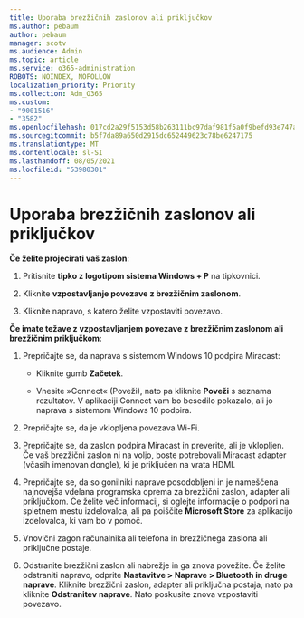 ```yaml
---
title: Uporaba brezžičnih zaslonov ali priključkov
ms.author: pebaum
author: pebaum
manager: scotv
ms.audience: Admin
ms.topic: article
ms.service: o365-administration
ROBOTS: NOINDEX, NOFOLLOW
localization_priority: Priority
ms.collection: Adm_O365
ms.custom:
- "9001516"
- "3582"
ms.openlocfilehash: 017cd2a29f5153d58b263111bc97daf981f5a0f9befd93e747a06c7e22f01cd7
ms.sourcegitcommit: b5f7da89a650d2915dc652449623c78be6247175
ms.translationtype: MT
ms.contentlocale: sl-SI
ms.lasthandoff: 08/05/2021
ms.locfileid: "53980301"
---
```

# <a name="use-wireless-displays-or-docks"></a>Uporaba brezžičnih zaslonov ali priključkov

**Če želite projecirati vaš zaslon**:

1. Pritisnite **tipko z logotipom sistema Windows + P** na tipkovnici.

2. Kliknite **vzpostavljanje povezave z brezžičnim zaslonom**.

3. Kliknite napravo, s katero želite vzpostaviti povezavo.

**Če imate težave z vzpostavljanjem povezave z brezžičnim zaslonom ali brezžičnim priključkom**:

1. Prepričajte se, da naprava s sistemom Windows 10 podpira Miracast: 

    - Kliknite gumb **Začetek**.
    
    - Vnesite »Connect« (Poveži), nato pa kliknite **Poveži** s seznama rezultatov. V aplikaciji Connect vam bo besedilo pokazalo, ali jo naprava s sistemom Windows 10 podpira. 

2. Prepričajte se, da je vklopljena povezava Wi-Fi. 

3. Prepričajte se, da zaslon podpira Miracast in preverite, ali je vklopljen. Če vaš brezžični zaslon ni na voljo, boste potrebovali Miracast adapter (včasih imenovan dongle), ki je priključen na vrata HDMI.

4. Prepričajte se, da so gonilniki naprave posodobljeni in je nameščena najnovejša vdelana programska oprema za brezžični zaslon, adapter ali priključkom. Če želite več informacij, si oglejte informacije o podpori na spletnem mestu izdelovalca, ali pa poiščite **Microsoft Store** za aplikacijo izdelovalca, ki vam bo v pomoč.

5. Vnovični zagon računalnika ali telefona in brezžičnega zaslona ali priključne postaje.

6. Odstranite brezžični zaslon ali nabrežje in ga znova povežite. Če želite odstraniti napravo, odprite **Nastavitve > Naprave > Bluetooth in druge naprave**. Kliknite brezžični zaslon, adapter ali priključna postaja, nato pa kliknite **Odstranitev naprave**. Nato poskusite znova vzpostaviti povezavo.
